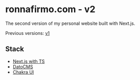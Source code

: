 # ronnafirmo.com - v2

The second version of my personal website built with Next.js.

Previous versions: [v1](https://github.com/ronnaf/ronnaf.github.io)

## Stack

- [Next.js with TS](https://nextjs.org)
- [DatoCMS](https://www.datocms.com)
- [Chakra UI](https://chakra-ui.com)

